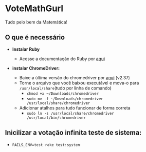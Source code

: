 # VoteMathGurl
Tudo pelo bem da Matemática!

## O que é necessário

* **Instalar Ruby**
  * Acesse a documentação do Ruby por [aqui](https://www.ruby-lang.org/pt/documentation/installation/)

* **instalar ChromeDriver:**
  * Baixe a última versão do chromedriver por [aqui](http://chromedriver.storage.googleapis.com/index.html?path=2.37/) (v2.37)
  * Torne o arquivo que você baixou executável e mova-o para `/usr/local/share`(tudo por linha de comando)
    * `chmod +x ~/Downloads/chromedriver`
    * `sudo mv -f ~/Downloads/chromedriver /usr/local/share/chromedriver`
  * Adicionar atalhos para tudo funcionar de forma correta
    * `sudo ln -s /usr/local/share/chromedriver /usr/local/bin/chromedriver`

## Inicilizar a votação infinita teste de sistema:
* `RAILS_ENV=test rake test:system`
